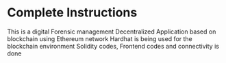 # Complete Instructions

This is a digital Forensic management Decentralized Application based on blockchain using Ethereum network 
Hardhat is being used for the blockchain environment
Solidity codes, Frontend codes and connectivity is done

